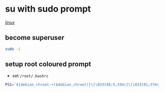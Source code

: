 # su with sudo prompt

*[linux](../README.md#linux)*

## become superuser

```sh
sudo -i
```

## setup root coloured prompt

- set `/root/.bashrc`

```sh
PS1='${debian_chroot:+($debian_chroot)}\[\033[48;5;33m\]\[\033[01;37m\]\u@\h\[\033[00m\]:\[\033[01;34m\]\w\[\033[00m\]\$ '
```
